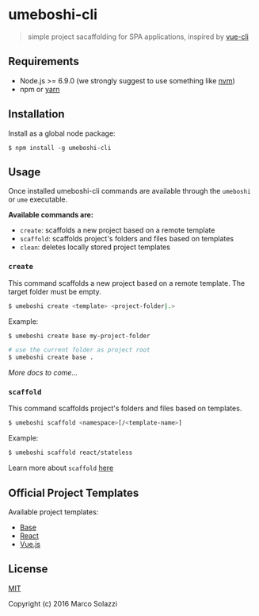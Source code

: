 # umeboshi-cli

> simple project sacaffolding for SPA applications, inspired by [vue-cli](https://github.com/vuejs/vue-cli)

## Requirements

* Node.js >= 6.9.0 (we strongly suggest to use something like [nvm](https://github.com/creationix/nvm))
* npm or [yarn](https://yarnpkg.com/lang/en/)

## Installation

Install as a global node package:

```
$ npm install -g umeboshi-cli
```

## Usage

Once installed umeboshi-cli commands are available through the `umeboshi` or `ume` executable.

**Available commands are:**

* `create`: scaffolds a new project based on a remote template
* `scaffold`: scaffolds project's folders and files based on templates
* `clean`: deletes locally stored project templates

### `create`

This command scaffolds a new project based on a remote template. The target folder must be empty.

```sh
$ umeboshi create <template> <project-folder|.>
```

Example:

```sh
$ umeboshi create base my-project-folder

# use the current folder as project root
$ umeboshi create base .
```

_More docs to come..._

### `scaffold`

This command scaffolds project's folders and files based on templates.

```sh
$ umeboshi scaffold <namespace>[/<template-name>]
```

Example:

```sh
$ umeboshi scaffold react/stateless
```

Learn more about `scaffold` [here](docs/scaffold.md)

## Official Project Templates

Available project templates:

* [Base](https://github.com/dwightjack/umeboshi-template-base)
* [React](https://github.com/dwightjack/umeboshi-template-react)
* [Vue.js](https://github.com/dwightjack/umeboshi-template-vue)

## License

[MIT](http://opensource.org/licenses/MIT)

Copyright (c) 2016 Marco Solazzi